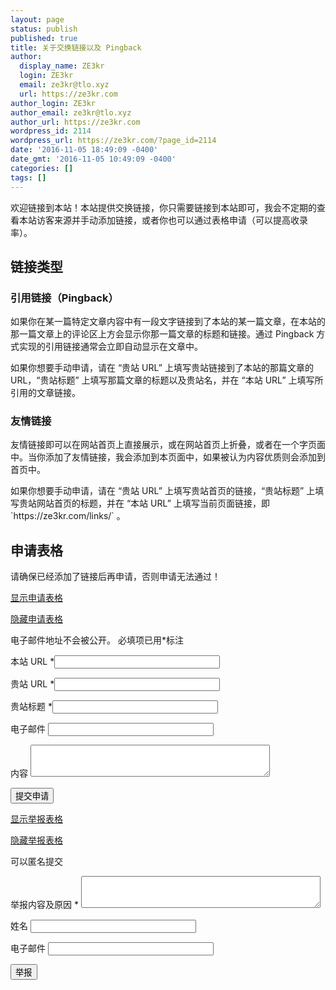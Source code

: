 ```yaml
---
layout: page
status: publish
published: true
title: 关于交换链接以及 Pingback
author:
  display_name: ZE3kr
  login: ZE3kr
  email: ze3kr@tlo.xyz
  url: https://ze3kr.com
author_login: ZE3kr
author_email: ze3kr@tlo.xyz
author_url: https://ze3kr.com
wordpress_id: 2114
wordpress_url: https://ze3kr.com/?page_id=2114
date: '2016-11-05 18:49:09 -0400'
date_gmt: '2016-11-05 10:49:09 -0400'
categories: []
tags: []
---
```

<p>欢迎链接到本站！本站提供交换链接，你只需要链接到本站即可，我会不定期的查看本站访客来源并手动添加链接，或者你也可以通过表格申请（可以提高收录率）。</p>
<h2>链接类型</h2>
<h3>引用链接（Pingback）</h3>
<p>如果你在某一篇特定文章内容中有一段文字链接到了本站的某一篇文章，在本站的那一篇文章上的评论区上方会显示你那一篇文章的标题和链接。通过 Pingback 方式实现的引用链接通常会立即自动显示在文章中。</p>
<p>如果你想要手动申请，请在 “贵站 URL” 上填写贵站链接到了本站的那篇文章的 URL，“贵站标题” 上填写那篇文章的标题以及贵站名，并在 “本站 URL” 上填写所引用的文章链接。</p>
<h3>友情链接</h3>
<p>友情链接即可以在网站首页上直接展示，或在网站首页上折叠，或者在一个字页面中。当你添加了友情链接，我会添加到本页面中，如果被认为内容优质则会添加到首页中。</p>
<p>如果你想要手动申请，请在 “贵站 URL” 上填写贵站首页的链接，“贵站标题” 上填写贵站网站首页的标题，并在 “本站 URL” 上填写当前页面链接，即 `https://ze3kr.com/links/` 。</p>
<h2>申请表格</h2>
<p>请确保已经添加了链接后再申请，否则申请无法通过！</p>
<p><a href="javascript:void(0);" id="show_apply" onclick="jQuery('#apply_form').show();jQuery('#report_form').hide();jQuery(this).hide();jQuery('#show_report').show();">显示申请表格</a></p>
<form action="https://ze3kr.com/wp-content/plugins/add-pingback-manually/add-pingback.php" method="post" id="apply_form">
<a href="javascript:void(0);" onclick="jQuery('#apply_form').hide();jQuery('#show_apply').show();">隐藏申请表格</a></p>
<p class="comment-notes"><span id="email-notes">电子邮件地址不会被公开。</span> 必填项已用<span class="required">*</span>标注</p>
<p><label for="pingback-id">本站 URL <span class="required">*</span></label><input id="pingback-id" name="pingback-id" type="url" value="" size="30" maxlength="200" required="required" aria-required="true"></p>
<p><label for="pingback-url">贵站 URL <span class="required">*</span></label><input id="pingback-url" name="pingback-url" type="url" value="" size="30" maxlength="200" required="required" aria-required="true"></p>
<p><label for="pingback-url">贵站标题 <span class="required">*</span></label><input id="pingback-title" name="pingback-title" type="text" value="" size="30" maxlength="245" aria-required="true" required="required"></p>
<p class="comment-form-email"><label for="pingback-email">电子邮件</label> <input id="pingback-email" name="pingback-email" type="email" value="" size="30" maxlength="100" aria-describedby="email-notes"></p>
<p class="comment-form-url"><label for="pingback-content">内容</label> <textarea id="pingback-content" name="pingback-content" cols="45" rows="3" maxlength="65525"></textarea></p>
<p class="form-submit"><input name="submit" type="submit" id="submit" class="submit" value="提交申请"> <input type="hidden" name="pingback-type" value="pingback" id="pingback-type"></p>
</form>
<p><a href="javascript:void(0);" id="show_report" onclick="jQuery('#report_form').show();jQuery('#apply_form').hide();jQuery(this).hide();jQuery('#show_apply').show();">显示举报表格</a></p>
<form action="https://ze3kr.com/wp-content/plugins/add-pingback-manually/add-pingback.php" method="post" id="report_form">
<a href="javascript:void(0);" onclick="jQuery('#report_form').hide();jQuery('#show_report').show();">隐藏举报表格</a></p>
<p class="comment-notes"><span id="email-notes">可以匿名提交</span></p>
<p class="comment-form-url"><label for="pingback-content">举报内容及原因 <span class="required">*</span></label> <textarea id="pingback-content" name="pingback-content" cols="45" rows="3" maxlength="65525"></textarea></p>
<p><label for="pingback-title">姓名</label> <input id="pingback-title" name="pingback-title" type="text" value="" size="30" maxlength="100"></p>
<p class="comment-form-email"><label for="pingback-email">电子邮件</label> <input id="pingback-email" name="pingback-email" type="email" value="" size="30" maxlength="100" aria-describedby="email-notes"></p>
<p class="form-submit"><input name="submit" type="submit" id="submit" class="submit" value="举报"> <input type="hidden" name="pingback-type" value="" id="pingback-type"><input type="hidden" name="pingback-id" value="https://ze3kr.com/links/" id="pingback-id"></p>
</form>
<p><script type="text/javascript"><br />
jQuery("#apply_form").hide();<br />
jQuery("#report_form").hide();<br />
</script></p>
